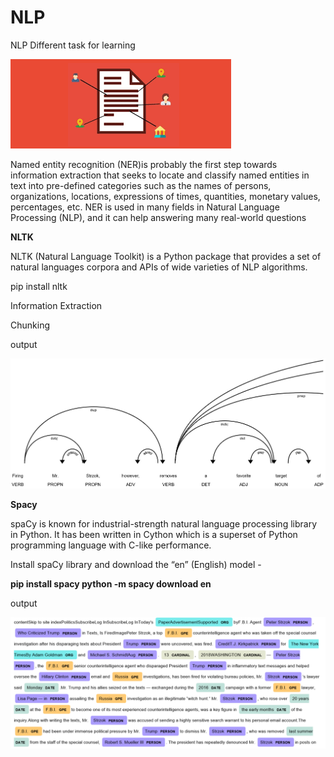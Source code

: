 # NLP
NLP Different task for learning

![face and eye](https://github.com/milanbhadja7932/NLP/blob/master/images.png)

Named entity recognition (NER)is probably the first step towards information extraction that seeks to locate and classify named entities in text into pre-defined categories such as the names of persons, organizations, locations, expressions of times, quantities, monetary values, percentages, etc. NER is used in many fields in Natural Language Processing (NLP), and it can help answering many real-world questions</br>

<b>NLTK</b></br>

NLTK (Natural Language Toolkit) is a Python package that provides a set of natural languages corpora and APIs of wide varieties of NLP algorithms.</br>

pip install nltk</br>

Information Extraction</br>

Chunking</br>

output</br>

![face and eye](https://github.com/milanbhadja7932/NLP/blob/master/nlp_.png)



<b>Spacy</b></br>

spaCy is known for industrial-strength natural language processing library in Python. It has been written in Cython which is a superset of Python programming language with C-like performance.</br>

Install spaCy library and download the “en” (English) model -</br>

<b>pip install spacy
python -m spacy download en</b></br>

output</br>

![face and eye](https://github.com/milanbhadja7932/NLP/blob/master/nlp.png)

